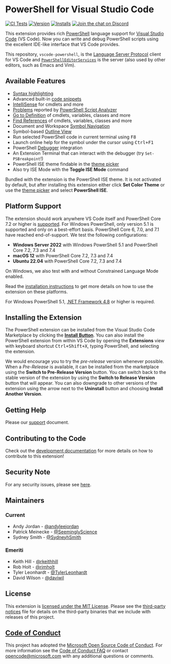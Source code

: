 # PowerShell for Visual Studio Code

[![CI Tests](https://github.com/PowerShell/vscode-powershell/actions/workflows/ci-test.yml/badge.svg)](https://github.com/PowerShell/vscode-powershell/actions/workflows/ci-test.yml)
[![Version](https://img.shields.io/visual-studio-marketplace/v/ms-vscode.PowerShell)](https://marketplace.visualstudio.com/items?itemName=ms-vscode.PowerShell)
[![Installs](https://img.shields.io/visual-studio-marketplace/i/ms-vscode.PowerShell)](https://marketplace.visualstudio.com/items?itemName=ms-vscode.PowerShell)
[![Join the chat on Discord](https://img.shields.io/discord/180528040881815552.svg?label=%23vscode&logo=discord&logoColor=white)](https://aka.ms/powershell-vscode-discord)

This extension provides rich [PowerShell][] language support for [Visual Studio Code][] (VS Code).
Now you can write and debug PowerShell scripts using the excellent IDE-like interface
that VS Code provides.

This repository, `vscode-powershell`, is the [Language Server Protocol][] client for VS
Code and [`PowerShellEditorServices`][] is the server (also used by other editors, such as
Emacs and Vim).

[PowerShell]: https://github.com/PowerShell/PowerShell
[Visual Studio Code]: https://github.com/Microsoft/vscode
[`PowerShellEditorServices`]: https://github.com/PowerShell/PowerShellEditorServices
[Language Server Protocol]: https://microsoft.github.io/language-server-protocol/

## Available Features

- [Syntax highlighting][]
- Advanced built-in [code snippets][]
- [IntelliSense][] for cmdlets and more
- [Problems][] reported by [PowerShell Script Analyzer][]
- [Go to Definition][] of cmdlets, variables, classes and more
- [Find References][] of cmdlets, variables, classes and more
- Document and Workspace [Symbol Navigation][]
- Symbol-based [Outline View][]
- Run selected PowerShell code in current terminal using <kbd>F8</kbd>
- Launch online help for the symbol under the cursor using <kbd>Ctrl+F1</kbd>
- PowerShell [Debugger][] integration
- An Extension Terminal that can interact with the debugger (try `Set-PSBreakpoint`!)
- PowerShell ISE theme findable in the [theme picker][]
- Also try ISE Mode with the **Toggle ISE Mode** command

Bundled with the extension is the PowerShell ISE theme. It is not activated by default,
but after installing this extension either click **Set Color Theme** or use the [theme
picker][] and select **PowerShell ISE**.

[Syntax highlighting]: https://github.com/PowerShell/EditorSyntax
[code snippets]: https://code.visualstudio.com/docs/editor/userdefinedsnippets
[IntelliSense]: https://code.visualstudio.com/docs/editor/intellisense
[Problems]: https://code.visualstudio.com/docs/getstarted/tips-and-tricks#_errors-and-warnings
[PowerShell Script Analyzer]: http://github.com/PowerShell/PSScriptAnalyzer
[Go to Definition]: https://code.visualstudio.com/docs/editor/editingevolved#_go-to-definition
[Find References]: https://code.visualstudio.com/docs/editor/editingevolved#_reference-information
[Symbol Navigation]: https://code.visualstudio.com/docs/editor/editingevolved#_open-symbol-by-name
[Outline View]: https://code.visualstudio.com/docs/getstarted/userinterface#_outline-view
[Debugger]: https://learn.microsoft.com/powershell/scripting/dev-cross-plat/vscode/using-vscode#debugging-with-visual-studio-code
[theme picker]: https://code.visualstudio.com/docs/getstarted/themes

## Platform Support

The extension should work anywhere VS Code itself and PowerShell Core 7.2 or higher is
[supported][]. For Windows PowerShell, only version 5.1 is supported and only on a best-effort
basis. PowerShell Core 6, 7.0, and 7.1 have reached end-of-support. We test the following
configurations:

- **Windows Server 2022** with Windows PowerShell 5.1 and PowerShell Core 7.2, 7.3 and 7.4
- **macOS 12** with PowerShell Core 7.2, 7.3 and 7.4
- **Ubuntu 22.04** with PowerShell Core 7.2, 7.3 and 7.4

On Windows, we also test with and without Constrained Language Mode enabled.

Read the [installation instructions][]
to get more details on how to use the extension on these platforms.

For Windows PowerShell 5.1, [.NET Framework 4.8][dotnet-framework] or higher is required.

[supported]: https://docs.microsoft.com/en-us/powershell/scripting/powershell-support-lifecycle
[installation instructions]: https://docs.microsoft.com/en-us/powershell/scripting/components/vscode/using-vscode
[dotnet-framework]: https://dotnet.microsoft.com/en-us/download/dotnet-framework

## Installing the Extension

The PowerShell extension can be installed from the Visual Studio Code Marketplace by
clicking the [**Install Button**][]. You can also install the PowerShell extension from
within VS Code by opening the **Extensions** view with keyboard shortcut
<kbd>Ctrl+Shift+X</kbd>, typing PowerShell, and selecting the extension.

We would encourage you to try the _pre-release_ version whenever possible. When a
_Pre-Release_ is available, it can be installed from the marketplace using the
**Switch to Pre-Release Version** button. You can switch back to the stable version of the
extension by using the **Switch to Release Version** button that will appear. You can also
downgrade to other versions of the extension using the arrow next to the **Uninstall**
button and choosing **Install Another Version**.

[**Install Button**]: vscode:extension/ms-vscode.PowerShell

## Getting Help

Please our [support](https://github.com/PowerShell/vscode-powershell/blob/HEAD/SUPPORT.md) document.

## Contributing to the Code

Check out the [development documentation](https://github.com/PowerShell/vscode-powershell/blob/HEAD/docs/development.md) for more details
on how to contribute to this extension!

## Security Note

For any security issues, please see [here](https://github.com/PowerShell/vscode-powershell/blob/HEAD/SECURITY.md).

## Maintainers

### Current

- Andy Jordan - [@andyleejordan](https://github.com/andyleejordan)
- Patrick Meinecke - [@SeeminglyScience](https://github.com/SeeminglyScience)
- Sydney Smith - [@SydneyhSmith](https://github.com/SydneyhSmith)

### Emeriti

- Keith Hill - [@rkeithhill](https://github.com/rkeithhill)
- Rob Holt - [@rjmholt](https://github.com/rjmholt)
- Tyler Leonhardt - [@TylerLeonhardt](https://github.com/TylerLeonhardt)
- David Wilson - [@daviwil](https://github.com/daviwil)

## License

This extension is [licensed under the MIT License](https://github.com/PowerShell/vscode-powershell/blob/HEAD/LICENSE.txt). Please see the
[third-party notices](https://github.com/PowerShell/vscode-powershell/blob/HEAD/Third%20Party%20Notices.txt) file for details on the third-party
binaries that we include with releases of this project.

## [Code of Conduct][conduct-md]

This project has adopted the [Microsoft Open Source Code of Conduct][conduct-code].
For more information see the [Code of Conduct FAQ][conduct-FAQ] or contact [opencode@microsoft.com][conduct-email] with any additional questions or comments.

[conduct-code]: http://opensource.microsoft.com/codeofconduct/
[conduct-FAQ]: http://opensource.microsoft.com/codeofconduct/faq/
[conduct-email]: mailto:opencode@microsoft.com
[conduct-md]: https://github.com/PowerShell/vscode-powershell/blob/main/CODE_OF_CONDUCT.md
